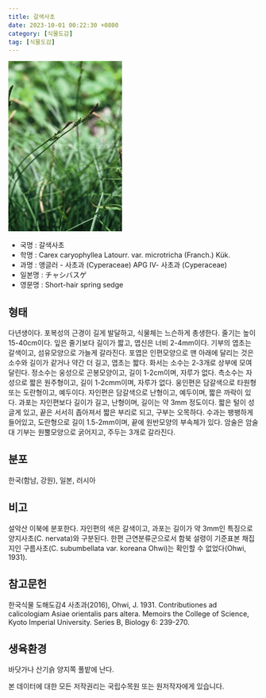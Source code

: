```yaml
---
title: 갈색사초
date: 2023-10-01 00:22:30 +0800
category: [식물도감]
tag: [식물도감]
---
```




![갈색사초](/assets/img/fileUpload/plants/basic/Cyperaceae/Carex/4739/1_th2.JPG)
- 국명 : 갈색사초
- 학명 : Carex caryophyllea Latourr. var. microtricha (Franch.) Kük.
- 과명 : 앵글러 - 사초과 (Cyperaceae) APG Ⅳ- 사초과 (Cyperaceae)
- 일본명 : チャシバスゲ
- 영문명 : Short-hair spring sedge


## 형태
다년생이다. 포복성의 근경이 길게 발달하고, 식물체는 느슨하게 총생한다. 줄기는 높이 15-40cm이다. 잎은 줄기보다 길이가 짧고, 엽신은 너비 2-4mm이다. 기부의 엽초는 갈색이고, 섬유모양으로 가늘게 갈라진다. 포엽은 인편모양으로 맨 아래에 달리는 것은 소수와 길이가 같거나 약간 더 길고, 엽초는 짧다. 화서는 소수는 2-3개로 상부에 모여 달린다. 정소수는 웅성으로 곤봉모양이고, 길이 1-2cm이며, 자루가 없다. 측소수는 자성으로 짧은 원주형이고, 길이 1-2cmm이며, 자루가 없다. 웅인편은 담갈색으로 타원형 또는 도란형이고, 예두이다. 자인편은 담갈색으로 난형이고, 예두이며, 짧은 까락이 있다. 과포는 자인편보다 길이가 길고, 난형이며, 길이는 약 3mm 정도이다. 짧은 털이 성글게 있고, 끝은 서서히 좁아져서 짧은 부리로 되고, 구부는 오목하다. 수과는 팽팽하게 들어있고, 도란형으로 길이 1.5-2mm이며, 끝에 원반모양의 부속체가 있다. 암술은 암술대 기부는 원뿔모양으로 굵어지고, 주두는 3개로 갈라진다.
## 분포
한국(함남, 강원), 일본, 러시아
## 비고
설악산 이북에 분포한다. 자인편의 색은 갈색이고, 과포는 길이가 약 3mm인 특징으로 양지사초(C. nervata)와 구분된다. 한편 근연분류군으로서 함북 설령이 기준표본 채집지인 구름사초(C. subumbellata var. koreana Ohwi)는 확인할 수 없었다(Ohwi, 1931).
## 참고문헌
한국식물 도해도감4 사초과(2016), Ohwi, J. 1931. Contributiones ad calicologiam Asiae orientalis pars altera. Memoirs the College of Science, Kyoto Imperial University. Series B, Biology 6: 239-270.
## 생육환경
바닷가나 산기슭 양지쪽 풀밭에 난다.






본 데이터에 대한 모든 저작권리는 국립수목원 또는 원저작자에게 있습니다.
